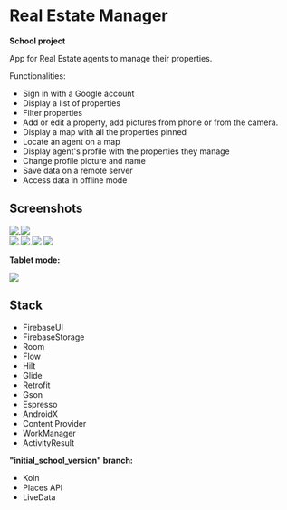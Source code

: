# Real Estate Manager
**School project**

App for Real Estate agents to manage their properties.

Functionalities:
- Sign in with a Google account
- Display a list of properties
- Filter properties
- Add or edit a property, add pictures from phone or from the camera.
- Display a map with all the properties pinned
- Locate an agent on a map
- Display agent's profile with the properties they manage
- Change profile picture and name
- Save data on a remote server
- Access data in offline mode

## Screenshots
![](screenshots/list_properties.png).![](screenshots/property_detail.png)  
![](screenshots/add_address.png).![](screenshots/main_info.png).![](screenshots/add_pictures.png)
![](screenshots/filter.png)

**Tablet mode:**

![](screenshots/tablet.png)

## Stack
- FirebaseUI
- FirebaseStorage
- Room
- Flow
- Hilt
- Glide
- Retrofit
- Gson
- Espresso
- AndroidX
- Content Provider
- WorkManager
- ActivityResult

**"initial_school_version" branch:**
 - Koin
 - Places API
 - LiveData



